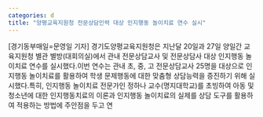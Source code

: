 ```yaml
---
categories: d
title: "양평교육지원청 전문상담인력 대상 인지행동 놀이치료 연수 실시"
---
```

[경기동부매일=문영일 기자] 경기도양평교육지원청은 지난달 20일과 27일 양일간 교육지원청 별관 별방(대회의실)에서 관내 전문상담교사 및 전문상담사 대상 인지행동 놀이치료 연수를 실시했다.이번 연수는 관내 초, 중, 고 전문상담교사 25명을 대상으로 인지행동 놀이치료를 활용하여 학생 문제행동에 대한 맞춤형 상담능력을 증진하기 위해 실시했다.특히, 인지행동 놀이치료 전문가인 정하나 교수(명지대학교)를 초빙하여 아동 및 청소년에 대한 인지행동치료의 이론과 인지행동 놀이치료의 실제를 상담 도구를 활용하여 적용하는 방법에 주안점을 두고 연